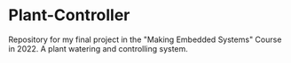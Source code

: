 # Plant-Controller
Repository for my final project in the "Making Embedded Systems" Course in 2022. A plant watering and controlling system.
